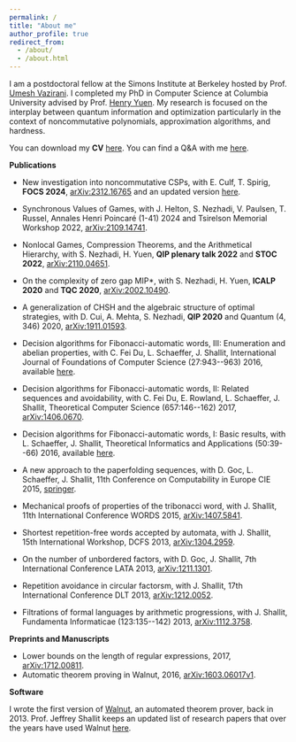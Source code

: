 ```yaml
---
permalink: /
title: "About me"
author_profile: true
redirect_from: 
  - /about/
  - /about.html
---
```


I am a postdoctoral fellow at the Simons Institute at Berkeley hosted by Prof. [Umesh Vazirani](https://people.eecs.berkeley.edu/~vazirani/). I completed my PhD in Computer Science at Columbia University advised by Prof. [Henry Yuen](https://www.henryyuen.net/). My research is focused on the interplay between quantum information and optimization particularly in the context of noncommutative polynomials, approximation algorithms, and hardness.

You can download my **CV** [here](/files/cv.pdf). You can find a Q&A with me [here](https://quantum.columbia.edu/news/quantum-qa-phd-student-hamoon-mousavi). 

**Publications**
+ New investigation into noncommutative CSPs, with E. Culf, T. Spirig, **FOCS 2024**, [arXiv:2312.16765](https://arxiv.org/abs/2312.16765) and an updated version [here](/files/new_investigations.pdf).

+ Synchronous Values of Games, with J. Helton, S. Nezhadi, V. Paulsen, T. Russel, Annales Henri Poincaré (1-41) 2024 and Tsirelson Memorial Workshop 2022, [arXiv:2109.14741](https://arxiv.org/abs/2109.14741).

+ Nonlocal Games, Compression Theorems, and the Arithmetical Hierarchy, with S. Nezhadi, H. Yuen, **QIP plenary talk 2022** and **STOC 2022**, [arXiv:2110.04651](https://arxiv.org/abs/2110.04651).

+ On the complexity of zero gap MIP*, with S. Nezhadi, H. Yuen, **ICALP 2020** and **TQC 2020**, [arXiv:2002.10490](https://arxiv.org/abs/2002.10490]).

+ A generalization of CHSH and the algebraic structure of optimal strategies, with D. Cui, A. Mehta, S. Nezhadi, **QIP 2020** and Quantum (4, 346) 2020, [arXiv:1911.01593](https://arxiv.org/abs/1911.01593).


+ Decision algorithms for Fibonacci-automatic words, III: Enumeration and abelian properties, with C. Fei Du, L. Schaeffer, J. Shallit, International Journal of Foundations of Computer Science (27:943--963) 2016, available [here](https://www.worldscientific.com/doi/abs/10.1142/S0129054116500386?srsltid=AfmBOopcvvAYepum-7i2h_770fyc8YLEjg8_1MZ2PkuZRJXNjlcy7e1x).

+ Decision algorithms for Fibonacci-automatic words, II: Related sequences and avoidability, with C. Fei Du, E. Rowland, L. Schaeffer, J. Shallit, Theoretical Computer Science (657:146--162) 2017, [arXiv:1406.0670](https://arxiv.org/abs/1406.0670).

+ Decision algorithms for Fibonacci-automatic words, I: Basic results, with L. Schaeffer, J. Shallit, Theoretical Informatics and Applications (50:39--66) 2016, available [here](https://www.rairo-ita.org/articles/ita/abs/2016/01/ita160024/ita160024.html).

+ A new approach to the paperfolding sequences, with D. Goc, L. Schaeffer, J. Shallit, 11th Conference on Computability in Europe CIE 2015, [springer](https://link.springer.com/chapter/10.1007/978-3-319-20028-6_4).

+ Mechanical proofs of properties of the tribonacci word, with J. Shallit, 11th International Conference WORDS 2015, [arXiv:1407.5841](https://arxiv.org/abs/1407.5841).

+ Shortest repetition-free words accepted by automata, with J. Shallit, 15th International Workshop, DCFS 2013, [arXiv:1304.2959](https://arxiv.org/abs/1304.2959).

+ On the number of unbordered factors, with D. Goc, J. Shallit, 7th International Conference LATA 2013, [arXiv:1211.1301](https://arxiv.org/abs/1211.1301).

+ Repetition avoidance in circular factorsm, with J. Shallit, 17th International Conference DLT 2013, [arXiv:1212.0052](https://arxiv.org/abs/1212.0052).

+ Filtrations of formal languages by arithmetic progressions, with J. Shallit, Fundamenta Informaticae (123:135--142) 2013, [arXiv:1112.3758](https://arxiv.org/abs/1112.3758}{arXiv:1112.3758).

**Preprints and Manuscripts**
+ Lower bounds on the length of regular expressions, 2017, [arXiv:1712.00811](https://arxiv.org/abs/1712.00811v2).
+ Automatic theorem proving in Walnut, 2016, [arXiv:1603.06017v1](https://arxiv.org/abs/1603.06017}{arXiv:1603.06017v1).

**Software**

  I wrote the first version of [Walnut](https://github.com/hamousavi/Walnut), an automated theorem prover, back in 2013. Prof. Jeffrey Shallit keeps an updated list of research papers that over the years have used Walnut [here](https://cs.uwaterloo.ca/~shallit/walnut.html).


